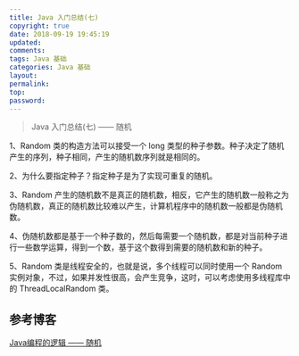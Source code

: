 ```yaml
---
title: Java 入门总结(七)
copyright: true
date: 2018-09-19 19:45:19
updated:
comments:
tags: Java 基础
categories: Java 基础
layout:
permalink:
top:
password:
---
```


<blockquote class="blockquote-center"> Java 入门总结(七) —— 随机 </blockquote>

<!-- more -->

1、Random 类的构造方法可以接受一个 long 类型的种子参数。种子决定了随机产生的序列，种子相同，产生的随机数序列就是相同的。

2、为什么要指定种子？指定种子是为了实现可重复的随机。

3、Random 产生的随机数不是真正的随机数，相反，它产生的随机数一般称之为伪随机数，真正的随机数比较难以产生，计算机程序中的随机数一般都是伪随机数。

4、伪随机数都是基于一个种子数的，然后每需要一个随机数，都是对当前种子进行一些数学运算，得到一个数，基于这个数得到需要的随机数和新的种子。

5、Random 类是线程安全的，也就是说，多个线程可以同时使用一个 Random 实例对象，不过，如果并发性很高，会产生竞争，这时，可以考虑使用多线程库中的 ThreadLocalRandom 类。


## 参考博客
[Java编程的逻辑 —— 随机](http://www.cnblogs.com/swiftma/p/5808954.html)
